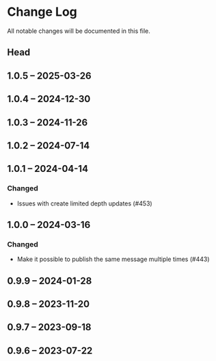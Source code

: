 # Change Log

All notable changes will be documented in this file.

## Head

## 1.0.5 &ndash; 2025-03-26

## 1.0.4 &ndash; 2024-12-30

## 1.0.3 &ndash; 2024-11-26

## 1.0.2 &ndash; 2024-07-14

## 1.0.1 &ndash; 2024-04-14

### Changed

* Issues with create limited depth updates (#453)

## 1.0.0 &ndash; 2024-03-16

### Changed

* Make it possible to publish the same message multiple times (#443)

## 0.9.9 &ndash; 2024-01-28

## 0.9.8 &ndash; 2023-11-20

## 0.9.7 &ndash; 2023-09-18

## 0.9.6 &ndash; 2023-07-22
